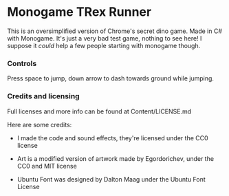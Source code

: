 # Monogame TRex Runner

This is an oversimplified version of Chrome's secret dino game. Made in C# with Monogame.
It's just a very bad test game, nothing to see here! I suppose it *could* help a few people starting with monogame though.

### Controls

Press space to jump, down arrow to dash towards ground while jumping.

### Credits and licensing

Full licenses and more info can be found at Content/LICENSE.md

Here are some credits:

* I made the code and sound effects, they're licensed under the CC0 license

* Art is a modified version of artwork made by Egordorichev, under the CC0 and MIT license

* Ubuntu Font was designed by Dalton Maag under the Ubuntu Font License